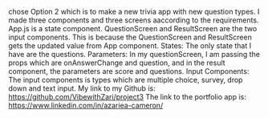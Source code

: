  chose Option 2 which is to make a new trivia app with new question types. I made three components and three screens aaccording to the requirements. App.js is a state component. QuestionScreen and ResultScreen are the two input components. This is because the QuestionScreen and ResultScreen gets the updated value from App component.
States: The only state that I have are the questions. 
Parameters: In my questionScreen, I am passing the props which are onAnswerChange and question, and in the result component, the parameters are score and questions. 
Input Components: The input components is types which are multiple choice, survey, drop down and text input.
My link to my Github is: https://github.com/VibewithZari/project3
The link to the portfolio app is: https://www.linkedin.com/in/azariea-cameron/